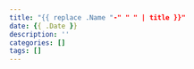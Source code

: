 ```yaml
---
title: "{{ replace .Name "-" " " | title }}"
date: {{ .Date }}
description: ''
categories: []
tags: []
---
```

